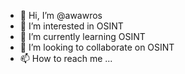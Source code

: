 - 👋 Hi, I’m @awawros
- 👀 I’m interested in OSINT
- 🌱 I’m currently learning OSINT
- 💞️ I’m looking to collaborate on OSINT
- 📫 How to reach me ...

<!---
awawros/awawros is a ✨ special ✨ repository because its `README.md` (this file) appears on your GitHub profile.
You can click the Preview link to take a look at your changes.
--->

